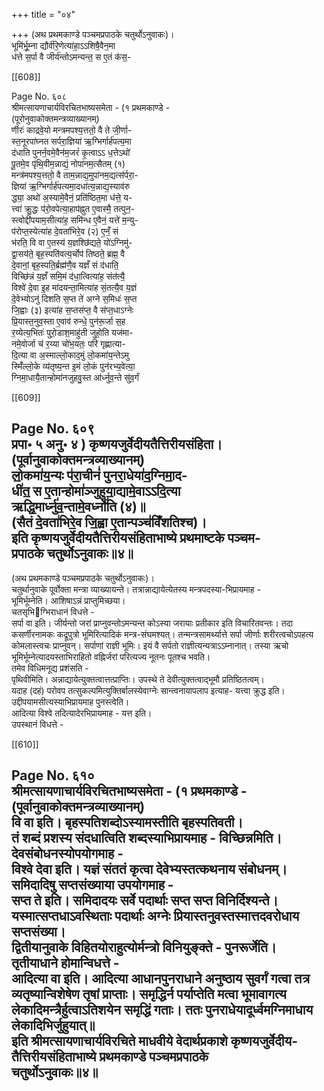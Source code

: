 +++
title = "०४"

+++
(अथ प्रथमकाण्डे पञ्चमप्रपाठके चतुर्थोऽनुवाकः)।  
भूमि॑र्भू॒म्ना द्यौर्व॑रि॒णेत्या॑हा॒ऽऽशिषै॒वैन॒मा  
ध॑त्ते स॒र्पा वै जीर्य॑न्तोऽमन्यन्त॒ स ए॒तं क॑स॒-

[[608]]

Page No. ६०८  
श्रीमत्सायणाचार्यविरचितभाष्यसमेता - (१ प्रथमकाण्डे -  
(पूरोनुवाकोक्तमन्त्रव्याख्यानम्)  
र्णीरः॑ काद्रवे॒यो मन्त्रमपश्य॒त्ततो॒ वै ते जी॒र्णा-  
स्त॒नूरपा॑घ्नत सर्परा॒ज्ञिया॑ ऋ॒ग्भिर्गार्ह॑पत्य॒मा  
द॑धाति पुनर्न॒वमे॒वैन॑म॒जरं॑ कृ॒त्वाऽऽ ध॒त्तेऽथो॑  
पू॒तमे॒व पृ॑थि॒वीम॒न्नाद्यं॒ नोपा॑नम॒त्सैतम् (१)  
मन्त्र॑मपश्य॒त्ततो॒ वै ताम॒न्नाद्य॒मुपा॑नम॒द्यत्स॑र्परा॒-  
ज्ञिया॑ ऋ॒ग्भिर्गार्ह॑पत्यमा॒दधा॑त्य॒न्नाद्य॒स्याव॑रु  
द्ध्या॒ अथो॑ अ॒स्यामे॒वैनं॒ प्रति॑ष्ठित॒मा ध॑त्ते॒ य-  
त्त्वा॑ क्रु॒द्धः प॑रो॒वपेत्या॒हाप॑ह्नुत ए॒वास्मै॒ तत्पुन॒-  
स्त्वोद्दी॑पयाम॒सीत्या॑ह॒ समि॑न्ध ए॒वैनं॒ यत्ते॑ म॒न्यु-  
प॑रोप्त॒स्येत्या॑ह दे॒वता॑भिरे॒व (२) ए॒नँ॒ सं  
भ॑रति॒ वि वा ए॒तस्य॑ य॒ज्ञश्छि॑द्यते॒ यो॑ऽग्निमु॑-  
द्वा॒सय॑ते॒ बृह॒स्पति॑वत्य॒र्चोप॑ तिष्ठते॒ ब्रह्म॒ वै  
दे॒वानां॒ बृह॒स्पति॒र्ब्रह्म॑णै॒व यज्ञँ सं द॑धाति॒  
विच्छि॑न्नं य॒ज्ञँ समि॒मं द॑धा॒त्वित्या॑ह॒ संत॑त्यै॒  
विश्वे॑ दे॒वा इ॒ह मा॑दयन्ता॒मित्या॑ह सं॒तत्यै॒व य॒ज्ञं  
दे॒वेभ्योऽनु॑ दिशति स॒प्त ते॑ अग्ने स॒मिधः॑ स॒प्त  
जि॒ह्वाः (३) इत्या॑ह स॒प्तस॑प्त॒ वै स॑प्त॒धाऽग्नेः  
प्रि॒यास्त॒नुव॒स्ता ए॒वाव॑ रुन्धे॒ पुन॑रू॒र्जा स॒ह  
र॒य्येत्य॒भितः॑ पुरो॒डाश॒माहु॑ती जुहो॒ति यज॑मा-  
नमे॒वोर्जा च॑ र॒य्या चो॑भ॒यतः॒ परि॑ गृह्णात्या-  
दि॒त्या वा अ॒स्माल्लो॒काद॒मुं लो॒कमा॑य॒न्तेऽमु  
स्मिँ॑ल्लो॒के व्य॑तृष्य॒न्त इ॒मं लो॒कं पुन॑रभ्य॒वेत्या॒  
ग्निमा॒धायै॒तान्होमा॑नजुहवु॒स्त आ॑र्ध्नुव॒न्ते सु॑व॒र्गं

[[609]]

Page No. ६०९  
प्रपा॰ ५ अनु॰ ४ ) कृष्णयजुर्वेदीयतैत्तिरीयसंहिता।  
(पूर्वानुवाकोक्तमन्त्रव्याख्यानम्)  
लो॒कमा॑य॒न्यः प॑रा॒चीनं॑ पुनरा॒धेया॑द॒ग्निमा॒द-  
धी॑त॒ स ए॒तान्होमा॑ञ्जुहुया॒द्यामे॒वाऽऽदि॒त्या  
ऋद्धि॒मार्ध्नु॑व॒न्तामे॒वर्ध्नो॑ति (४)॥  
(सैतं दे॒वता॑भिरे॒व जि॒ह्वा ए॒तान्पञ्च॑विँशतिश्च)।  
इति कृष्णयजुर्वेदीयतैत्तिरीयसंहिताभाष्ये प्रथमाष्टके पञ्चम-  
प्रपाठके चतुर्थोऽनुवाकः॥४॥
-------------  
(अथ प्रथमकाण्डे पञ्चमप्रपाठके चतुर्थोऽनुवाकः)।  
चतुर्थानुवाके पूर्वोक्ता मन्त्रा व्याख्यायन्ते। तत्रान्नाद्यायेत्येतस्य मन्त्रपदस्या-भिप्रायमाह -  
भूमिर्भूम्नेति। आशिषाऽन्नं प्राप्तुमिच्छया।  
चतसृभिग्भिराधानं विधत्ते -  
सर्पा वा इति। जीर्यन्तो जरां प्राप्नुवन्तोऽमन्यन्त कोऽस्या जरायाः प्रतीकार इति विचारितवन्तः। तदा कसर्णीरनामकः कद्रूपुत्रो भूमिरित्यादिकं मन्त्र-संघमश्यत्। तन्मन्त्रसामर्थ्यात्ते सर्पा जीर्णाः शरीरत्वचोऽपहत्य कोमलास्त्वचः प्राप्नुवन्। सर्पाणां राज्ञी भूमिः। इयं वै सर्पतो राज्ञीत्यन्यत्राऽऽम्नानात्। तस्या ऋचो भूमिर्भूम्नेत्यादयस्ताभिराहितो वह्निर्जरां परित्यज्य नूतनः पूतश्च भवति।  
तमेव विधिमनूद्य प्रशंसति -  
पृथिवीमिति। अन्नाद्यायेत्युक्तत्वात्तत्प्राप्तिः। उपस्थे ते देवीत्युक्तत्वाद्भूमौ प्रतिष्ठितत्वम्।  
यदाह (दहं) परोवप तत्सुकल्पमित्युक्तिर्बालस्येवाग्नेः सान्त्वनायापलाप इत्याह- यत्त्वा क्रुद्ध इति।  
उद्दीपयामसीत्यस्याभिप्रायमाह पुनस्त्वेति।  
आदित्या विश्वे तदित्यादेरभिप्रायमाह - यत्त इति।  
उपस्थानं विधत्ते -

[[610]]

Page No. ६१०  
श्रीमत्सायणाचार्यविरचितभाष्यसमेता - (१ प्रथमकाण्डे -  
(पूर्वानुवाकोक्तमन्त्रव्याख्यानम्)  
वि वा इति। बृहस्पतिशब्दोऽस्यामस्तीति बृहस्पतिवती।  
तं शब्दं प्रशस्य संदधात्विति शब्दस्याभिप्रायमाह - विच्छिन्नमिति।  
देवसंबोधनस्योपयोगमाह -  
विश्वे देवा इति। यज्ञं संततं कृत्वा देवेभ्यस्तत्कथनाय संबोधनम्।  
समिदादिषु सप्तसंख्याया उपयोगमाह -  
सप्त ते इति। समिदादयः सर्वे पदार्थाः सप्त सप्त विनिर्दिश्यन्ते। यस्मात्सप्तधाऽवस्थिताः पदार्थाः अग्नेः प्रियास्तनुवस्तस्मात्तदवरोधाय सप्तसंख्या।  
द्वितीयानुवाके विहितयोराहुत्योर्मन्त्रो विनियुङ्क्ते - पुनरूर्जेति।  
तृतीयाधाने होमान्विधत्ते -  
आदित्या वा इति। आदित्या आधानपुनराधाने अनुष्ठाय सुवर्गं गत्वा तत्र व्यतृष्यान्विशेषेण तृषां प्राप्ताः। समृद्धिर्न पर्याप्तेति मत्वा भूमावागत्य लेकादिमन्त्रैर्हुत्वाऽतिशयेन समृद्धिं गताः। ततः पुनराधेयादूर्ध्वमग्निमाधाय लेकादिभिर्जुहुयात्॥  
इति श्रीमत्सायणाचार्यविरचिते माधवीये वेदार्थप्रकाशे कृष्णयजुर्वेदीय-तैत्तिरीयसंहिताभाष्ये प्रथमकाण्डे पञ्चमप्रपाठके  
चतुर्थोऽनुवाकः॥४॥
---------  
